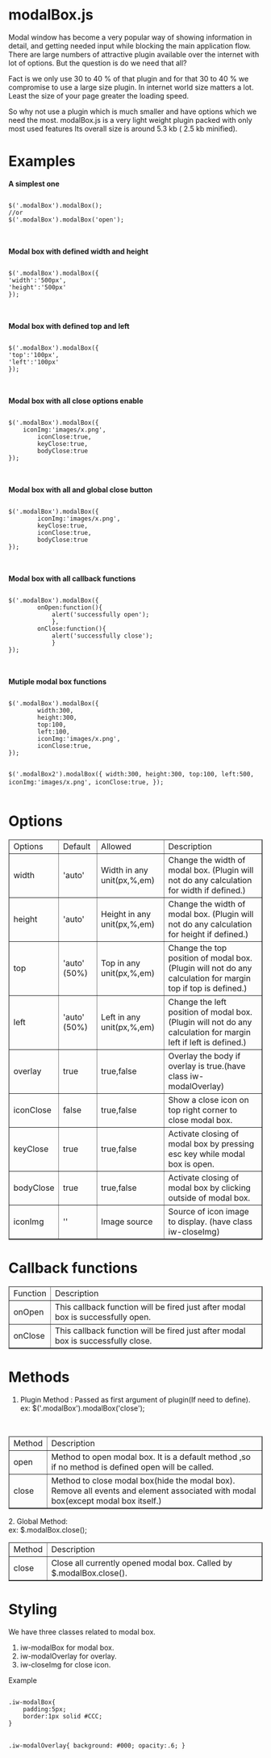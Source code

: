 modalBox.js
===========

Modal window has become a very popular way of showing information in detail, and getting needed input while blocking the main application flow. There are large numbers of attractive plugin available over the internet with lot of options. But the question is do we need that all?

Fact is we only use 30 to 40 % of that plugin and for that 30 to 40 % we compromise to use a large size plugin. In internet world size matters a lot. Least the size of your page greater the loading speed.

So why not use a plugin which is much smaller and have options which we need the most. modalBox.js is a very light weight plugin packed with only most used features Its overall size is around 5.3 kb ( 2.5 kb minified).


Examples
========

<strong>A simplest one</strong><br />
<pre>
<code>
$('.modalBox').modalBox();
//or
$('.modalBox').modalBox('open');
</code>
</pre>
<br />
<strong>Modal box with defined width and height</strong><br />
<pre>
<code>
$('.modalBox').modalBox({
'width':'500px',
'height':'500px'
});
</code>
</pre>
<strong><br />
Modal box with defined top and left</strong><br />
<pre>
<code>
$('.modalBox').modalBox({
'top':'100px',
'left':'100px'
});
</code>
</pre>
<br />
<strong>Modal box with all close options enable</strong><br />
<pre>
<code>
$('.modalBox').modalBox({
  	iconImg:'images/x.png',
		iconClose:true,
		keyClose:true,
		bodyClose:true
});
</code>
</pre>

<br />
<strong>Modal box with all and global close button</strong><br />
<pre>
<code>
$('.modalBox').modalBox({
		iconImg:'images/x.png',
		keyClose:true,
		iconClose:true,
		bodyClose:true
});
</code>
</pre>
<br />
<strong>Modal box with all callback functions</strong><br />
<pre>
<code>
$('.modalBox').modalBox({
		onOpen:function(){
			alert('successfully open');
			},
		onClose:function(){
			alert('successfully close');
			}
});
</code>
</pre>
<br />
<strong>Mutiple modal box functions</strong><br />
<pre>
<code>
$('.modalBox').modalBox({
        width:300,
        height:300,
        top:100,
        left:100,
        iconImg:'images/x.png',
        iconClose:true,
});

$('.modalBox2').modalBox({
        width:300,
        height:300,
        top:100,
        left:500,
        iconImg:'images/x.png',
        iconClose:true,
});
</code>
</pre>

Options
=======
<table width="100%" border="1">
  <thead>
  <tr>
    <td>Options</td>
    <td>Default</td>
    <td>Allowed</td>
    <td>Description</td>
  </tr>
  </thead>
  <tr>
    <td>width</td>
    <td>'auto' </td>
    <td>Width in any unit(px,%,em)</td>
    <td>Change the width of modal box. (Plugin will not do any calculation for width if defined.)</td>
  </tr>
  <tr>
    <td>height</td>
    <td>'auto'</td>
    <td>Height in any unit(px,%,em)</td>
    <td>Change the width of modal box. (Plugin will not do any calculation for height if defined.)</td>
  </tr>
  <tr>
    <td>top</td>
    <td>'auto' (50%)</td>
    <td>Top in any unit(px,%,em)</td>
    <td>Change the top position of modal box. (Plugin will not do any calculation for margin top if top is defined.)</td>
  </tr>
  <tr>
    <td>left</td>
    <td>'auto' (50%)</td>
    <td>Left in any unit(px,%,em)</td>
    <td>Change the left position of modal box. (Plugin will not do any calculation for margin left if left is defined.)</td>
  </tr>
  <tr>
    <td>overlay</td>
    <td>true</td>
    <td>true,false</td>
    <td>Overlay the body if overlay is true.(have class iw-modalOverlay)</td>
  </tr>
  <tr>
    <td>iconClose</td>
    <td>false</td>
    <td>true,false</td>
    <td>Show a close icon on top right corner to close modal box.</td>
  </tr>
  <tr>
    <td>keyClose</td>
    <td>true</td>
    <td>true,false</td>
    <td>Activate closing of modal box by pressing esc key while modal box is open.</td>
  </tr>
  <tr>
    <td>bodyClose</td>
    <td>true</td>
    <td>true,false</td>
    <td>Activate closing of modal box by clicking outside of modal box.</td>
  </tr>
  <tr>
    <td>iconImg</td>
    <td>''</td>
    <td>Image source</td>
    <td>Source of icon image to display. (have class iw-closeImg)</td>
  </tr>
</table>

Callback functions
==================
<table width="100%" border="1">
  <thead>
  <tr>
    <td>Function</td>
    <td>Description</td>
  </tr>
</thead>

  <tr>
    <td>onOpen</td>
    <td>This callback function will be fired just after modal box is successfully open.</td>
  </tr>
  <tr>
    <td>onClose</td>
    <td>This callback function will be fired just after modal box is successfully close.</td>
  </tr>
</table>

Methods
=======
  1. Plugin Method : Passed as first argument of plugin(If need to define).<br />
  ex: $('.modalBox').modalBox('close');
  <br />
</p>
<table width="100%" border="1">
    <thead>

  <tr>
    <td>Method</td>
    <td>Description</td>
  </tr>
  </thead>

  <tr>
    <td>open</td>
    <td>Method to open modal box. It is a default method ,so if no method is defined open will be called.</td>
  </tr>
  <tr>
    <td>close</td>
    <td>Method to close modal box(hide the modal box). Remove all events and element associated with modal box(except modal box itself.)</td>
  </tr>
</table>
<p>  2. Global Method: <br />
  ex: $.modalBox.close();<br />
</p>
<table width="100%" border="1">
  <thead>

  <tr>
    <td>Method</td>
    <td>Description</td>
  </tr>
  </thead>

  <tr>
    <td>close</td>
    <td>Close all currently opened modal box. Called by $.modalBox.close().</td>
  </tr>
</table>

Styling
=======
We have three classes related to modal box.<br />
<ol>
<li><span class="highlight">iw-modalBox</span> for modal box.</li>
<li><span class="highlight">iw-modalOverlay</span> for overlay.</li>
<li><span class="highlight">iw-closeImg</span> for close icon.</li>
</ol>
Example
<pre><code>
.iw-modalBox{
	padding:5px;
	border:1px solid #CCC;
}

.iw-modalOverlay{
	background: #000;
	opacity:.6;
}
</code>
</pre>
